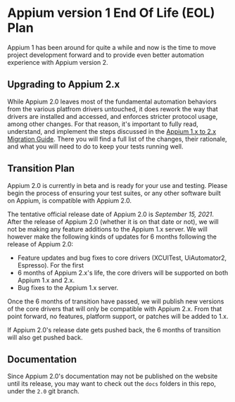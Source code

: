 # Appium version 1 End Of Life (EOL) Plan

Appium 1 has been around for quite a while and now is the time to move
project development forward and to provide even better automation
experience with Appium version 2.

## Upgrading to Appium 2.x

While Appium 2.0 leaves most of the fundamental automation behaviors from the various platfrom
drivers untouched, it does rework the way that drivers are installed and accessed, and enforces
stricter protocol usage, among other changes. For that reason, it's important to fully read,
understand, and implement the steps discussed in the [Appium 1.x to 2.x Migration
Guide](../advanced-concepts/migrating-to-appium-2.0.md). There you will find a full list of the
changes, their rationale, and what you will need to do to keep your tests running well.

## Transition Plan

Appium 2.0 is currently in beta and is ready for your use and testing. Please begin the process of
ensuring your test suites, or any other software built on Appium, is compatible with Appium 2.0.

The tentative official release date of Appium 2.0 is *September 15, 2021*. After the release of
Appium 2.0 (whether it is on that date or not), we will not be making any feature additions to the
Appium 1.x server. We will however make the following kinds of updates for 6 months following the
release of Appium 2.0:

* Feature updates and bug fixes to core drivers (XCUITest, UiAutomator2, Espresso). For the first
* 6 months of Appium 2.x's life, the core drivers will be supported on both Appium 1.x and 2.x.
* Bug fixes to the Appium 1.x server.

Once the 6 months of transition have passed, we will publish new versions of the core drivers that
will only be compatible with Appium 2.x. From that point forward, no features, platform support, or
patches will be added to 1.x.

If Appium 2.0's release date gets pushed back, the 6 months of transition will also get pushed
back.

## Documentation

Since Appium 2.0's documentation may not be published on the website until its release, you may
want to check out the `docs` folders in this repo, under the `2.0` git branch.
